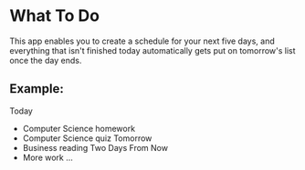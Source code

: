 # What To Do
This app enables you to create a schedule for your next five days,
and everything that isn't finished today automatically gets put on tomorrow's list 
once the day ends.

## Example:
Today
- Computer Science homework
- Computer Science quiz
Tomorrow
- Business reading
Two Days From Now
- More work
...

